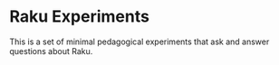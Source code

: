# Raku Experiments

This is a set of minimal pedagogical experiments that ask and answer questions
about Raku.
